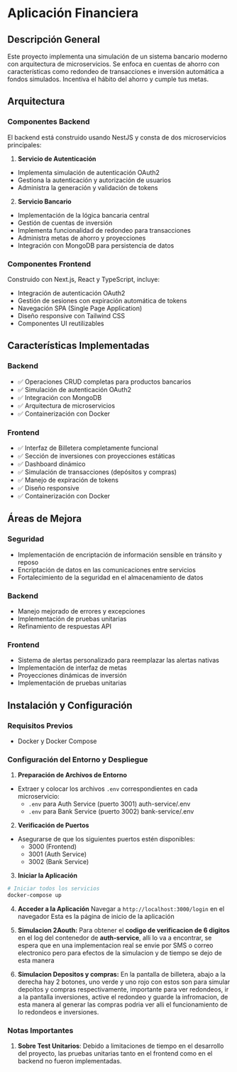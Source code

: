 # Aplicación Financiera

## Descripción General

Este proyecto implementa una simulación de un sistema bancario moderno con arquitectura de microservicios. Se enfoca en cuentas de ahorro con características como redondeo de transacciones e inversión automática a fondos simulados. Incentiva el hábito del ahorro y cumple tus metas.

## Arquitectura

### Componentes Backend

El backend está construido usando NestJS y consta de dos microservicios principales:

1. **Servicio de Autenticación**

- Implementa simulación de autenticación OAuth2
- Gestiona la autenticación y autorización de usuarios
- Administra la generación y validación de tokens

2. **Servicio Bancario**

- Implementación de la lógica bancaria central
- Gestión de cuentas de inversión
- Implementa funcionalidad de redondeo para transacciones
- Administra metas de ahorro y proyecciones
- Integración con MongoDB para persistencia de datos

### Componentes Frontend

Construido con Next.js, React y TypeScript, incluye:

- Integración de autenticación OAuth2
- Gestión de sesiones con expiración automática de tokens
- Navegación SPA (Single Page Application)
- Diseño responsive con Tailwind CSS
- Componentes UI reutilizables

## Características Implementadas

### Backend

- ✅ Operaciones CRUD completas para productos bancarios
- ✅ Simulación de autenticación OAuth2
- ✅ Integración con MongoDB
- ✅ Arquitectura de microservicios
- ✅ Containerización con Docker

### Frontend

- ✅ Interfaz de Billetera completamente funcional
- ✅ Sección de inversiones con proyecciones estáticas
- ✅ Dashboard dinámico
- ✅ Simulación de transacciones (depósitos y compras)
- ✅ Manejo de expiración de tokens
- ✅ Diseño responsive
- ✅ Containerización con Docker

## Áreas de Mejora

### Seguridad

- Implementación de encriptación de información sensible en tránsito y reposo
- Encriptación de datos en las comunicaciones entre servicios
- Fortalecimiento de la seguridad en el almacenamiento de datos

### Backend

- Manejo mejorado de errores y excepciones
- Implementación de pruebas unitarias
- Refinamiento de respuestas API

### Frontend

- Sistema de alertas personalizado para reemplazar las alertas nativas
- Implementación de interfaz de metas
- Proyecciones dinámicas de inversión
- Implementación de pruebas unitarias

## Instalación y Configuración

### Requisitos Previos

- Docker y Docker Compose

### Configuración del Entorno y Despliegue

1. **Preparación de Archivos de Entorno**

- Extraer y colocar los archivos `.env` correspondientes en cada microservicio:
  - `.env` para Auth Service (puerto 3001)  auth-service/.env
  - `.env` para Bank Service (puerto 3002) bank-service/.env

2. **Verificación de Puertos**

- Asegurarse de que los siguientes puertos estén disponibles:
  - 3000 (Frontend)
  - 3001 (Auth Service)
  - 3002 (Bank Service)

3. **Iniciar la Aplicación**

```bash
# Iniciar todos los servicios
docker-compose up
```

4.  **Acceder a la Aplicación**
    Navegar a `http://localhost:3000/login` en el navegador
    Esta es la página de inicio de la aplicación

5. **Simulacion 2Aouth:**
   Para obtener el **codigo de verificacion de 6 digitos** en el log del contenedor de **auth-service**, alli lo va a encontrar, se espera que en una implementacion real se envie por SMS o correo electronico pero para efectos de la simulacion y de tiempo se dejo de        esta manera

6. **Simulacion Depositos y compras:**
   En la pantalla de billetera,  abajo a la derecha hay 2 botones, uno verde y uno rojo con estos son para simular depoitos y compras respectivamente, importante para ver redondeos, ir a la pantalla inversiones, active el redondeo y guarde la infromacion, de esta manera al generar las compras podria ver alli el funcionamiento de lo redondeos e inversiones.

### Notas Importantes

1. **Sobre Test Unitarios**:
   Debido a limitaciones de tiempo en el desarrollo del proyecto, las pruebas unitarias tanto en el frontend como en el backend no fueron implementadas.


